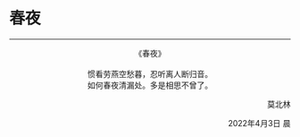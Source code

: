 # 春夜
***
<center>
《春夜》<br>
<br>
惯看劳燕空愁暮，忍听离人断归音。<br>
如何春夜清漏处。多是相思不曾了。<br>

<p align="right">莫北林</p>
<p align="right">2022年4月3日 晨</p>